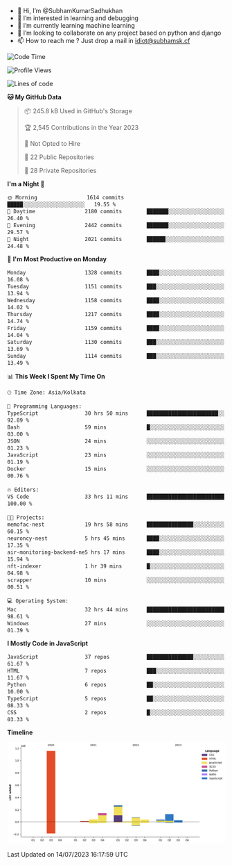 - 👋 Hi, I’m @SubhamKumarSadhukhan
- 👀 I’m interested in learning and debugging
- 🌱 I’m currently learning machine learning
- 💞️ I’m looking to collaborate on any project based on python and django
- 📫 How to reach me ?
      Just drop a mail in idiot@subhamsk.cf

<!---
SubhamKumarSadhukhan/SubhamKumarSadhukhan is a ✨ special ✨ repository because its `README.md` (this file) appears on your GitHub profile.
You can click the Preview link to take a look at your changes.
--->


<!--START_SECTION:waka-->
![Code Time](http://img.shields.io/badge/Code%20Time-1%2C329%20hrs%2051%20mins-blue)

![Profile Views](http://img.shields.io/badge/Profile%20Views-0-blue)

![Lines of code](https://img.shields.io/badge/From%20Hello%20World%20I%27ve%20Written-1.9%20million%20lines%20of%20code-blue)

**🐱 My GitHub Data** 

> 📦 245.8 kB Used in GitHub's Storage 
 > 
> 🏆 2,545 Contributions in the Year 2023
 > 
> 🚫 Not Opted to Hire
 > 
> 📜 22 Public Repositories 
 > 
> 🔑 28 Private Repositories 
 > 
**I'm a Night 🦉** 

```text
🌞 Morning                1614 commits        █████░░░░░░░░░░░░░░░░░░░░   19.55 % 
🌆 Daytime                2180 commits        ███████░░░░░░░░░░░░░░░░░░   26.40 % 
🌃 Evening                2442 commits        ███████░░░░░░░░░░░░░░░░░░   29.57 % 
🌙 Night                  2021 commits        ██████░░░░░░░░░░░░░░░░░░░   24.48 % 
```
📅 **I'm Most Productive on Monday** 

```text
Monday                   1328 commits        ████░░░░░░░░░░░░░░░░░░░░░   16.08 % 
Tuesday                  1151 commits        ███░░░░░░░░░░░░░░░░░░░░░░   13.94 % 
Wednesday                1158 commits        ████░░░░░░░░░░░░░░░░░░░░░   14.02 % 
Thursday                 1217 commits        ████░░░░░░░░░░░░░░░░░░░░░   14.74 % 
Friday                   1159 commits        ████░░░░░░░░░░░░░░░░░░░░░   14.04 % 
Saturday                 1130 commits        ███░░░░░░░░░░░░░░░░░░░░░░   13.69 % 
Sunday                   1114 commits        ███░░░░░░░░░░░░░░░░░░░░░░   13.49 % 
```


📊 **This Week I Spent My Time On** 

```text
🕑︎ Time Zone: Asia/Kolkata

💬 Programming Languages: 
TypeScript               30 hrs 50 mins      ███████████████████████░░   92.89 % 
Bash                     59 mins             █░░░░░░░░░░░░░░░░░░░░░░░░   03.00 % 
JSON                     24 mins             ░░░░░░░░░░░░░░░░░░░░░░░░░   01.23 % 
JavaScript               23 mins             ░░░░░░░░░░░░░░░░░░░░░░░░░   01.19 % 
Docker                   15 mins             ░░░░░░░░░░░░░░░░░░░░░░░░░   00.76 % 

🔥 Editors: 
VS Code                  33 hrs 11 mins      █████████████████████████   100.00 % 

🐱‍💻 Projects: 
memofac-nest             19 hrs 58 mins      ███████████████░░░░░░░░░░   60.15 % 
neuroncy-nest            5 hrs 45 mins       ████░░░░░░░░░░░░░░░░░░░░░   17.35 % 
air-monitoring-backend-ne5 hrs 17 mins       ████░░░░░░░░░░░░░░░░░░░░░   15.94 % 
nft-indexer              1 hr 39 mins        █░░░░░░░░░░░░░░░░░░░░░░░░   04.98 % 
scrapper                 10 mins             ░░░░░░░░░░░░░░░░░░░░░░░░░   00.51 % 

💻 Operating System: 
Mac                      32 hrs 44 mins      █████████████████████████   98.61 % 
Windows                  27 mins             ░░░░░░░░░░░░░░░░░░░░░░░░░   01.39 % 
```

**I Mostly Code in JavaScript** 

```text
JavaScript               37 repos            ███████████████░░░░░░░░░░   61.67 % 
HTML                     7 repos             ███░░░░░░░░░░░░░░░░░░░░░░   11.67 % 
Python                   6 repos             ██░░░░░░░░░░░░░░░░░░░░░░░   10.00 % 
TypeScript               5 repos             ██░░░░░░░░░░░░░░░░░░░░░░░   08.33 % 
CSS                      2 repos             █░░░░░░░░░░░░░░░░░░░░░░░░   03.33 % 
```



**Timeline**

![Lines of Code chart](https://raw.githubusercontent.com/SubhamKumarSadhukhan/SubhamKumarSadhukhan/main/assets/bar_graph.png)


 Last Updated on 14/07/2023 16:17:59 UTC
<!--END_SECTION:waka-->
